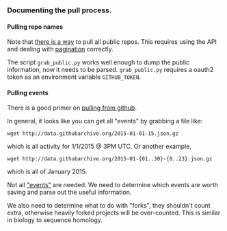 ### Documenting the pull process.

#### Pulling repo names

Note that [there is a way](https://developer.github.com/v3/repos/#list-all-public-repositories) to pull all public repos. 
This requires using the API and dealing with [pagination](https://developer.github.com/guides/traversing-with-pagination/) correctly.

The script `grab_public.py` works well enough to dump the public information, now it needs to be parsed.
`grab_public.py` requires a oauth2 token as an environment variable `GITHUB_TOKEN`.

#### Pulling events

There is a good primer on [pulling from github](https://www.githubarchive.org/).

In general, it looks like you can get all "events" by grabbing a file like:

    wget http://data.githubarchive.org/2015-01-01-15.json.gz

which is all activity for 1/1/2015 @ 3PM UTC. Or another example,

    wget http://data.githubarchive.org/2015-01-{01..30}-{0..23}.json.gz

which is all of January 2015.

Not all ["events"](https://developer.github.com/v3/activity/events/types/) are needed.
We need to determine which events are worth saving and parse out the useful information.

We also need to determine what to do with "forks", they shouldn't count extra, otherwise heavily forked projects will be over-counted.
This is similar in biology to sequence homology.


